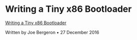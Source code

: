 # Writing a Tiny x86 Bootloader

[Writing a Tiny x86 Bootloader](https://www.joe-bergeron.com/posts/Writing%20a%20Tiny%20x86%20Bootloader/)

Written by Joe Bergeron • 27 December 2016
